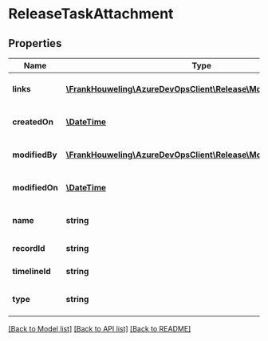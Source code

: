 # ReleaseTaskAttachment

## Properties
Name | Type | Description | Notes
------------ | ------------- | ------------- | -------------
**links** | [**\FrankHouweling\AzureDevOpsClient\Release\Model\ReferenceLinks**](ReferenceLinks.md) | Reference links of task. | [optional] 
**createdOn** | [**\DateTime**](\DateTime.md) | Data and time when it created. | [optional] 
**modifiedBy** | [**\FrankHouweling\AzureDevOpsClient\Release\Model\IdentityRef**](IdentityRef.md) | Identity who modified. | [optional] 
**modifiedOn** | [**\DateTime**](\DateTime.md) | Data and time when modified. | [optional] 
**name** | **string** | Name of the task attachment. | [optional] 
**recordId** | **string** | Record ID of the task. | [optional] 
**timelineId** | **string** | Timeline ID of the task. | [optional] 
**type** | **string** | Type of task attachment. | [optional] 

[[Back to Model list]](../README.md#documentation-for-models) [[Back to API list]](../README.md#documentation-for-api-endpoints) [[Back to README]](../README.md)



